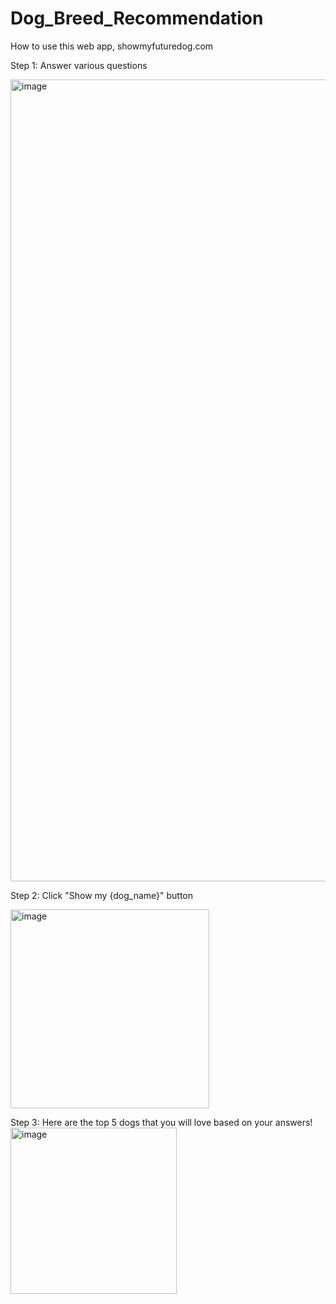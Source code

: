 # Dog_Breed_Recommendation
How to use this web app, showmyfuturedog.com

Step 1:
Answer various questions

<img width="1283" alt="image" src="https://github.com/gihonglee/Dog_Breed_Recommendation/assets/84887369/e33f76a6-62d2-448e-bda6-de2a9acb6b92">

Step 2:
Click "Show my {dog_name}" button


<img width="318" alt="image" src="https://github.com/gihonglee/Dog_Breed_Recommendation/assets/84887369/d856bca9-a543-48b1-b5d4-60bd6af22c47">


Step 3:
Here are the top 5 dogs that you will love based on your answers!
<img width="266" alt="image" src="https://github.com/gihonglee/Dog_Breed_Recommendation/assets/84887369/5d84e325-2c5c-47d8-a4e0-bba7d339bf68">
